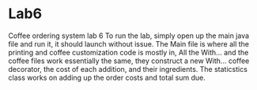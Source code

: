 # Lab6
Coffee ordering system lab 6
To run the lab, simply open up the main java file and run it, it should launch without issue.
The Main file is where all the printing and coffee customization code is mostly in,
All the With... and the coffee files work essentially the same, they construct a new With... coffee decorator, the cost of each addition, and their ingredients. 
The staticstics class works on adding up the order costs and total sum due. 
